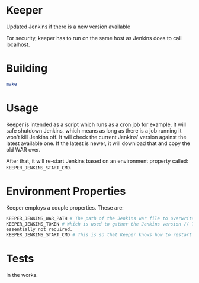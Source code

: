 # Keeper

Updated Jenkins if there is a new version available

For security, keeper has to run on the same host as Jenkins does to call localhost.

# Building

```bash
make
```

# Usage

Keeper is intended as a script which runs as a cron job for example. It will safe shutdown Jenkins, which means as long as there
is a job running it won't kill Jenkins off. It will check the current Jenkins' version against the latest available one. If the
latest is newer, it will download that and copy the old WAR over.

After that, it will re-start Jenkins based on an environment property called: `KEEPER_JENKINS_START_CMD`.

# Environment Properties

Keeper employs a couple properties. These are:

```bash
KEEPER_JENKINS_WAR_PATH # The path of the Jenkins war file to overwrite.
KEEPER_JENKINS_TOKEN # Which is used to gather the Jenkins version // This might be obsolete in the next version as it's
essentially not required.
KEEPER_JENKINS_START_CMD # This is so that Keeper knows how to restart Jenkins once it has been updated.
```

# Tests

In the works.

